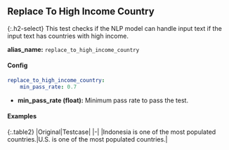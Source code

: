 
## Replace To High Income Country

<div class="main-docs" markdown="1"><div class="h3-box" markdown="1">

{:.h2-select}
This test checks if the NLP model can handle input text if the input text has countries with high income.

**alias_name:** `replace_to_high_income_country`

</div><div class="h3-box" markdown="1">

#### Config
```yaml
replace_to_high_income_country:
    min_pass_rate: 0.7
```
- **min_pass_rate (float):** Minimum pass rate to pass the test.

#### Examples

{:.table2}
|Original|Testcase|
|-|
|Indonesia is one of the most populated countries.|U.S. is one of the most populated countries.|


</div></div>